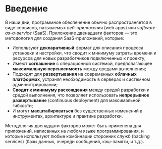 Введение
============

В наши дни, программное обеспечение обычно распространяется в виде сервисов, называемых *веб-приложения* (web apps) или *software-as-a-service* (SaaS). Приложение двенадцати факторов — это методология для создания SaaS-приложений, которые:

* Используют **декларативный** формат для описания процесса установки и настройки, что сводит к минимуму затраты времени и ресурсов для новых разработчиков подключенных к проекту;
* Имеют **соглашение** с операционной системой, предполагающее **максимальную переносимость** между средами выполнения;
* Подходят для **развертывания** на современных **облачных платформах**, устраняя необходимость в серверах и системном администрировании;
* **Сводят к минимуму расхождения** между средой разработки и средой выполнения, что позволяет использовать **непрерывное развертывание** (continuous deployment) для максимальной гибкости;
* И могут **масштабироваться** без существенных изменений в инструментах, архитектуре и практике разработки.

Методология двенадцати факторов может быть применена для приложений, написанных на любом языке программирования, и которые используют любые комбинации сторонних служб (backing services) (базы данных, очереди сообщений, кэш-памяти, и т.д.).
